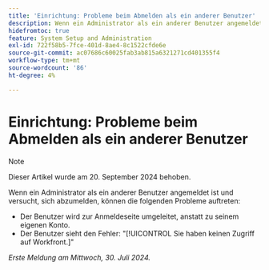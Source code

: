 ```yaml
---
title: 'Einrichtung: Probleme beim Abmelden als ein anderer Benutzer'
description: Wenn ein Administrator als ein anderer Benutzer angemeldet ist und versucht, sich abzumelden, können Probleme auftreten.
hidefromtoc: true
feature: System Setup and Administration
exl-id: 722f58b5-7fce-401d-8ae4-8c1522cfde6e
source-git-commit: ac07686c60025fab3ab815a6321271cd401355f4
workflow-type: tm+mt
source-wordcount: '86'
ht-degree: 4%

---
```


# Einrichtung: Probleme beim Abmelden als ein anderer Benutzer

>[!NOTE]
>
>Dieser Artikel wurde am 20. September 2024 behoben.

Wenn ein Administrator als ein anderer Benutzer angemeldet ist und versucht, sich abzumelden, können die folgenden Probleme auftreten:

* Der Benutzer wird zur Anmeldeseite umgeleitet, anstatt zu seinem eigenen Konto.
* Der Benutzer sieht den Fehler: &quot;[!UICONTROL Sie haben keinen Zugriff auf Workfront.]&quot;

_Erste Meldung am Mittwoch, 30. Juli 2024._

